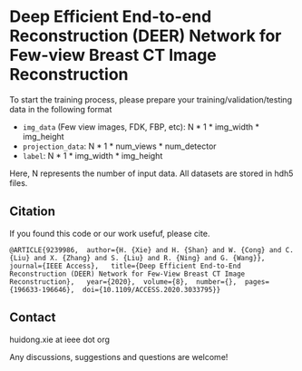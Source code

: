 # Deep Efficient End-to-end Reconstruction (DEER) Network for Few-view Breast CT Image Reconstruction
To start the training process, please prepare your training/validation/testing data in the following format

* ``img_data`` (Few view images, FDK, FBP, etc): N * 1 * img_width * img_height
* ``projection_data``: N * 1 * num_views * num_detector
* ``label``: N * 1 * img_width * img_height

Here, N represents the number of input data.
All datasets are stored in hdh5 files.

## Citation
If you found this code or our work usefuf, please cite.
```
@ARTICLE{9239986,  author={H. {Xie} and H. {Shan} and W. {Cong} and C. {Liu} and X. {Zhang} and S. {Liu} and R. {Ning} and G. {Wang}},  journal={IEEE Access},   title={Deep Efficient End-to-End Reconstruction (DEER) Network for Few-View Breast CT Image Reconstruction},   year={2020},  volume={8},  number={},  pages={196633-196646},  doi={10.1109/ACCESS.2020.3033795}}
```
## Contact
huidong.xie at ieee dot org

Any discussions, suggestions and questions are welcome!
